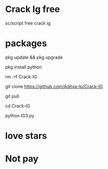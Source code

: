 # Crack Ig free
sc/script free crack ig
# packages
pkg update && pkg upgrade

pkg install python

rm -rf Crack-IG 

git clone https://github.com/Aditya-Ip/Crack-IG

git pull

cd Crack-IG

python IG3.py

# love stars
# Not pay
